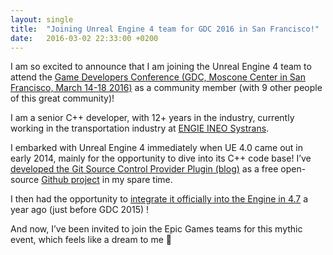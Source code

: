 ```yaml
---
layout: single
title:  "Joining Unreal Engine 4 team for GDC 2016 in San Francisco!"
date:   2016-03-02 22:33:00 +0200
---
```


I am so excited to announce that I am joining the Unreal Engine 4 team to attend the [Game Developers Conference (GDC, Moscone Center in San Francisco, March 14-18 2016)][GDC2016] as a community member (with 9 other people of this great community)!

I am a senior C++ developer, with 12+ years in the industry, currently working in the transportation industry at [ENGIE INEO Systrans][INEOSystrans].

I embarked with Unreal Engine 4 immediately when UE 4.0 came out in early 2014, mainly for the opportunity to dive into its C++ code base! I’ve [developed the Git Source Control Provider Plugin (blog)][UE41GitPlugin] as a free open-source [Github project][UEGitPlugin] in my spare time.

I then had the opportunity to [integrate it officially into the Engine in 4.7][UE47GitPlugin] a year ago (just before GDC 2015) !

And now, I’ve been invited to join the Epic Games teams for this mythic event, which feels like a dream to me 🙂

[GDC2016]:        http://www.gdconf.com/
[INEOSystrans]:   http://www.engie-ineo.fr/systrans
[UEGitPlugin]:    https://github.com/SRombauts/UEGitPlugin
[UE41GitPlugin]:  /2014/05/10/unreal-engine-4-1-git-plugin-alpha/
[UE47GitPlugin]:  /2015/02/25/unreal-engine-4-7-released-with-my-git-source-control-plugin/
